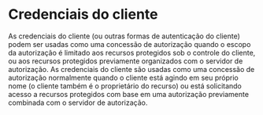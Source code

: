 # Credenciais do cliente

As credenciais do cliente (ou outras formas de autenticação do cliente) podem ser usadas como uma concessão de autorização quando o escopo da autorização é limitado aos recursos protegidos sob o controle do cliente, ou aos recursos protegidos previamente organizados com o servidor de autorização. As credenciais do cliente são usadas como uma concessão de autorização normalmente quando o cliente está agindo em seu próprio nome (o cliente também é o proprietário do recurso) ou está solicitando acesso a recursos protegidos com base em uma autorização previamente combinada com o servidor de autorização.